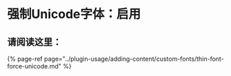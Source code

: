 # 强制Unicode字体：启用

## 请阅读这里：

{% page-ref page="../plugin-usage/adding-content/custom-fonts/thin-font-force-unicode.md" %}



